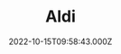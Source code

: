 ---
date: 2022-10-15T09:58:43.000Z
title: Aldi
latitude: 52.042052412506116
longitude: 0.7298258526035493
url: https://www.aldi.co.uk
category: checkin
---